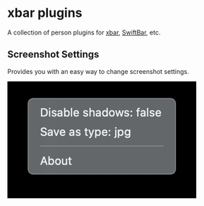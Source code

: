 # xbar plugins

A collection of person plugins for [xbar][xbar], [SwiftBar][swiftbar], etc.

## Screenshot Settings

Provides you with an easy way to change screenshot settings.

![Screenshot Settings](./assets/screenshot-settings-preview.png)

<!-- References -->

[swiftbar]: https://github.com/swiftbar/SwiftBar
[xbar]: https://github.com/matryer/xbar
